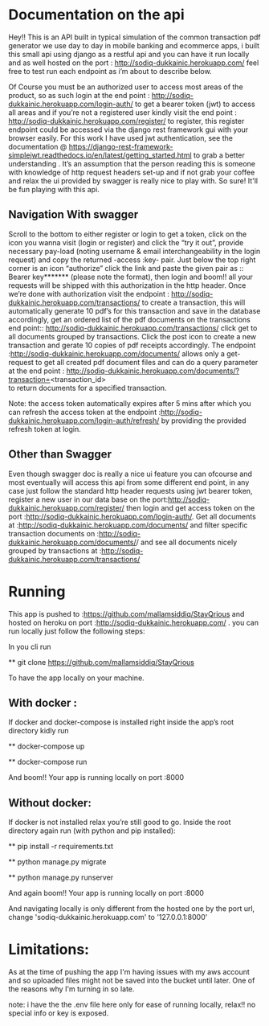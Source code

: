 # Documentation on the api 

Hey!! This is an API built in typical simulation of the common transaction pdf generator we use day to day in mobile banking and ecommerce apps, i built this small api using django as a restful api and you can have it run locally and as well hosted on the port : http://sodiq-dukkainic.herokuapp.com/  feel free to test run each endpoint as i’m about to describe below. 

Of Course you must be an authorized user to access most areas of the product, so as such login at the end point : http://sodiq-dukkainic.herokuapp.com/login-auth/  to get a bearer token (jwt)  to access all areas and if you’re not a registered user kindly visit the end point : http://sodiq-dukkainic.herokuapp.com/register/ to register, this register endpoint could be accessed via the django rest framework gui with your browser easily. For this work I have used jwt authentication, see the documentation @ https://django-rest-framework-simplejwt.readthedocs.io/en/latest/getting_started.html to grab a better understanding . It’s an assumption that the person reading this is someone with knowledge of http request headers set-up and if not grab your coffee and relax the ui provided by swagger is really nice to play with. So sure! It'll be fun playing with this api.

## Navigation With swagger

Scroll to the bottom to either register or login to get a token, click on the icon you wanna visit (login or register) and click the “try it out”, provide necessary pay-load (noting username & email interchangeability in the login request) and copy the returned -access :key-  pair. Just below the top right corner is an icon “authorize” click the link and paste the given pair as :: Bearer key*******   (please note the format), then login and boom!! all your requests will be shipped with this authorization in the http header. Once we’re done with authorization visit the endpoint : http://sodiq-dukkainic.herokuapp.com/transactions/ to create a transaction, this will automatically generate 10 pdf’s for this transaction and save in the database accordingly, get an ordered list of the pdf documents on the transactions end point:: http://sodiq-dukkainic.herokuapp.com/transactions/ click  get to all documents grouped by transactions. Click the post icon to create a new transaction and gerate 10 copies of pdf receipts accordingly. The endpoint :http://sodiq-dukkainic.herokuapp.com/documents/ allows only a get-request to get all created pdf document files and can do a query parameter at the end point : http://sodiq-dukkainic.herokuapp.com/documents/?transaction=<transaction_id>  
  to return documents for a specified transaction. 

Note: the access token automatically expires after 5 mins after which you can refresh the access token at the endpoint :http://sodiq-dukkainic.herokuapp.com/login-auth/refresh/
by providing the provided refresh token at login.

## Other than Swagger

Even though swagger doc is really a nice ui feature you can ofcourse and most eventually will access this api from some different end point, in any case just follow the standard http header requests using jwt bearer token, register a new user in our data base on the port:http://sodiq-dukkainic.herokuapp.com/register/ then login and get access token on the port :http://sodiq-dukkainic.herokuapp.com/login-auth/. Get all documents at :http://sodiq-dukkainic.herokuapp.com/documents/ and filter specific transaction documents on :http://sodiq-dukkainic.herokuapp.com/documents/<transaction-id>/ and see all documents nicely grouped by transactions at :http://sodiq-dukkainic.herokuapp.com/transactions/

# Running 

This app is pushed to :https://github.com/mallamsiddiq/StayQrious and hosted on heroku on port :http://sodiq-dukkainic.herokuapp.com/  . you can run locally just follow the following steps:

In you cli run 

** git clone https://github.com/mallamsiddiq/StayQrious



To have the app locally on your machine.


## With docker :

If docker and docker-compose is installed right inside the app’s root directory kidly run

** docker-compose up

** docker-compose run

And boom!! Your app is running locally on port :8000


## Without docker:

If docker is not installed relax you’re still good to go. Inside the root directory again run (with python and pip installed):

**  pip install -r requirements.txt

**  python manage.py migrate

**  python manage.py runserver

And again boom!! Your app is running locally on port :8000

And navigating locally is only different from the hosted one by the port url, change 'sodiq-dukkainic.herokuapp.com' to '127.0.0.1:8000'


# Limitations:

As at the time of pushing the app I'm having issues with my aws account and so uploaded files might not be saved into the bucket until later. One of the reasons why I'm turning in so late.

note: i have the the .env file here only for ease of running locally, relax!! no special info or key is exposed.

